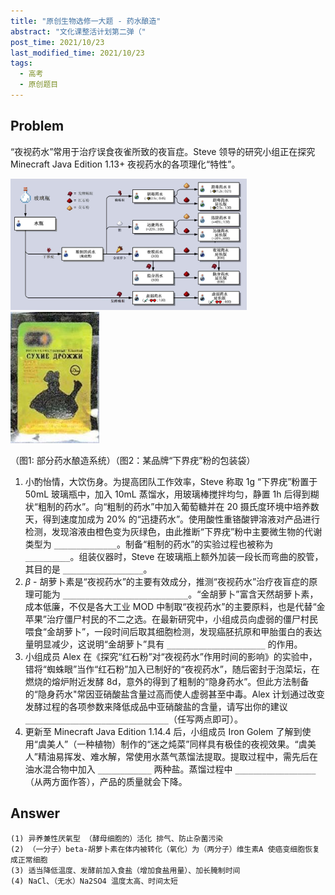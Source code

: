 ```yaml
---
title: "原创生物选修一大题 - 药水酿造"
abstract: "文化课整活计划第二弹（"
post_time: 2021/10/23
last_modified_time: 2021/10/23
tags:
  - 高考
  - 原创题目
---
```


## Problem

“夜视药水”常用于治疗误食夜雀所致的夜盲症。Steve 领导的研究小组正在探究 Minecraft Java Edition 1.13+ 夜视药水的各项理化“特性”。

<img src="potion.jpg" style="height: 210px"> <img src="yeast.jpg" style="height: 210px">

（图1: 部分药水酿造系统）（图2：某品牌“下界疣”粉的包装袋）

1. 小酌怡情，大饮伤身。为提高团队工作效率，Steve 称取 1g “下界疣”粉置于 50mL 玻璃瓶中，加入 10mL 蒸馏水，用玻璃棒搅拌均匀，静置 1h 后得到糊状“粗制的药水”。向“粗制的药水”中加入葡萄糖并在 20 摄氏度环境中培养数天，得到速度加成为 20% 的“迅捷药水”。使用酸性重铬酸钾溶液对产品进行检测，发现溶液由橙色变为灰绿色，由此推断“下界疣”粉中主要微生物的代谢类型为 `______________`。制备“粗制的药水”的实验过程也被称为 `__________`。组装仪器时，Steve 在玻璃瓶上额外加装一段长而弯曲的胶管，其目的是 `__________________`。
2. $\beta$​​​​​ - 胡萝卜素是“夜视药水”的主要有效成分，推测“夜视药水”治疗夜盲症的原理可能为 `____________________________`。“金胡萝卜”富含天然胡萝卜素，成本低廉，不仅是各大工业 MOD 中制取“夜视药水”的主要原料，也是代替“金苹果”治疗僵尸村民的不二之选。在最新研究中，小组成员向虚弱的僵尸村民喂食“金胡萝卜”，一段时间后取其细胞检测，发现癌胚抗原和甲胎蛋白的表达量明显减少，这说明“金胡萝卜”具有 `______________________` 的作用。
3. 小组成员 Alex 在《探究“红石粉”对“夜视药水”作用时间的影响》的实验中，错将“蜘蛛眼”当作“红石粉”加入已制好的“夜视药水”，随后密封于泡菜坛，在燃烧的熔炉附近发酵 8d，意外的得到了粗制的“隐身药水”。但此方法制备的“隐身药水"常因亚硝酸盐含量过高而使人虚弱甚至中毒。Alex 计划通过改变发酵过程的各项参数来降低成品中亚硝酸盐的含量，请写出你的建议 `________________________________`（任写两点即可）。
4. 更新至 Minecraft Java Edition 1.14.4 后，小组成员 Iron Golem 了解到使用“虞美人”（一种植物）制作的“迷之炖菜”同样具有极佳的夜视效果。“虞美人”精油易挥发、难水解，常使用水蒸气蒸馏法提取。提取过程中，需先后在油水混合物中加入 `____________` 两种盐。蒸馏过程中 `__________________`（从两方面作答），产品的质量就会下降。

## Answer

```
(1) 异养兼性厌氧型 （酵母细胞的）活化 排气、防止杂菌污染
(2) （一分子）beta-胡萝卜素在体内被转化（氧化）为（两分子）维生素A 使癌变细胞恢复成正常细胞
(3) 适当降低温度、发酵前加入食盐（增加食盐用量）、加长腌制时间
(4) NaCl、（无水）Na2SO4 温度太高、时间太短
```
